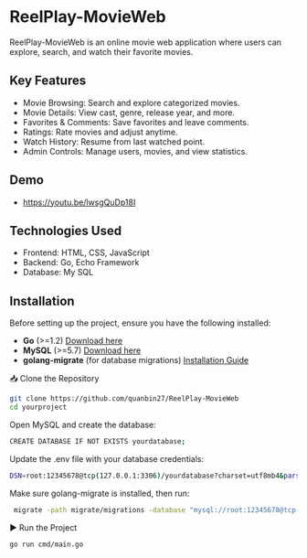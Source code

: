 
# ReelPlay-MovieWeb

ReelPlay-MovieWeb is an online movie web application where users can explore, search, and watch their favorite movies.

## Key Features

- Movie Browsing: Search and explore categorized movies.
- Movie Details: View cast, genre, release year, and more.
- Favorites & Comments: Save favorites and leave comments.
- Ratings: Rate movies and adjust anytime.
- Watch History: Resume from last watched point.
- Admin Controls: Manage users, movies, and view statistics.

## Demo

- https://youtu.be/lwsgQuDp18I


## Technologies Used

- Frontend: HTML, CSS, JavaScript
- Backend: Go, Echo Framework
- Database: My SQL



## Installation
Before setting up the project, ensure you have the following installed:

- **Go** (>=1.2) [Download here](https://go.dev/dl/)
- **MySQL** (>=5.7) [Download here](https://dev.mysql.com/downloads/)
- **golang-migrate** (for database migrations) [Installation Guide](https://github.com/golang-migrate/migrate)

📥 Clone the Repository

```sh
git clone https://github.com/quanbin27/ReelPlay-MovieWeb
cd yourproject
```
Open MySQL and create the database:
```sh
CREATE DATABASE IF NOT EXISTS yourdatabase;
```
Update the .env file with your database credentials:
```sh
DSN=root:12345678@tcp(127.0.0.1:3306)/yourdatabase?charset=utf8mb4&parseTime=True&loc=Local
```
Make sure golang-migrate is installed, then run:
```sh
 migrate -path migrate/migrations -database "mysql://root:12345678@tcp(localhost:3306)/yourdatabase" up
```
▶️ Run the Project
```sh
go run cmd/main.go
```

